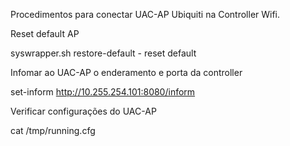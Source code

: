 Procedimentos para conectar UAC-AP Ubiquiti na Controller Wifi.

Reset default AP

syswrapper.sh restore-default - reset default 

Infomar ao UAC-AP o enderamento e porta da controller

set-inform http://10.255.254.101:8080/inform

Verificar configurações do UAC-AP

cat /tmp/running.cfg
